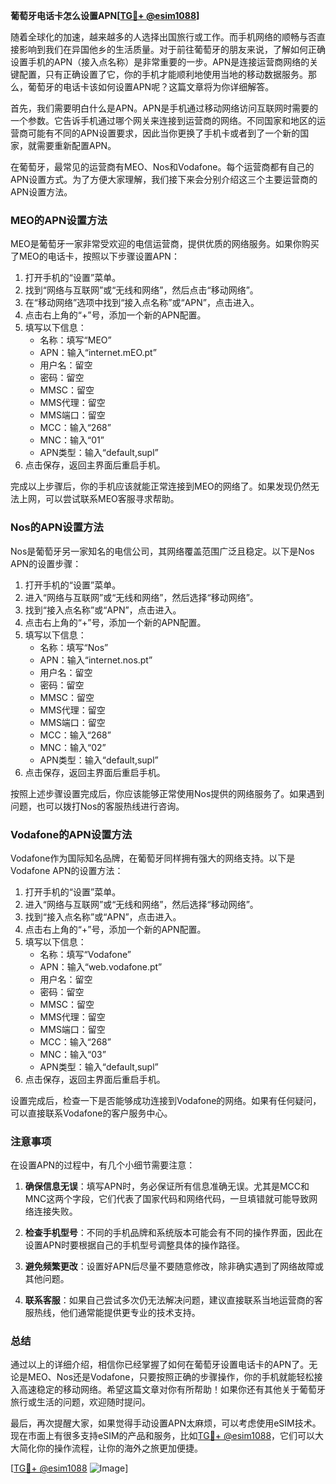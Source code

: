 **葡萄牙电话卡怎么设置APN[[TG💪+ @esim1088](https://t.me/s/esim1088)]**

随着全球化的加速，越来越多的人选择出国旅行或工作。而手机网络的顺畅与否直接影响到我们在异国他乡的生活质量。对于前往葡萄牙的朋友来说，了解如何正确设置手机的APN（接入点名称）是非常重要的一步。APN是连接运营商网络的关键配置，只有正确设置了它，你的手机才能顺利地使用当地的移动数据服务。那么，葡萄牙的电话卡该如何设置APN呢？这篇文章将为你详细解答。

首先，我们需要明白什么是APN。APN是手机通过移动网络访问互联网时需要的一个参数。它告诉手机通过哪个网关来连接到运营商的网络。不同国家和地区的运营商可能有不同的APN设置要求，因此当你更换了手机卡或者到了一个新的国家，就需要重新配置APN。

在葡萄牙，最常见的运营商有MEO、Nos和Vodafone。每个运营商都有自己的APN设置方式。为了方便大家理解，我们接下来会分别介绍这三个主要运营商的APN设置方法。

### **MEO的APN设置方法**

MEO是葡萄牙一家非常受欢迎的电信运营商，提供优质的网络服务。如果你购买了MEO的电话卡，按照以下步骤设置APN：

1. 打开手机的“设置”菜单。
2. 找到“网络与互联网”或“无线和网络”，然后点击“移动网络”。
3. 在“移动网络”选项中找到“接入点名称”或“APN”，点击进入。
4. 点击右上角的“+”号，添加一个新的APN配置。
5. 填写以下信息：
   - 名称：填写“MEO”
   - APN：输入“internet.mEO.pt”
   - 用户名：留空
   - 密码：留空
   - MMSC：留空
   - MMS代理：留空
   - MMS端口：留空
   - MCC：输入“268”
   - MNC：输入“01”
   - APN类型：输入“default,supl”
6. 点击保存，返回主界面后重启手机。

完成以上步骤后，你的手机应该就能正常连接到MEO的网络了。如果发现仍然无法上网，可以尝试联系MEO客服寻求帮助。

### **Nos的APN设置方法**

Nos是葡萄牙另一家知名的电信公司，其网络覆盖范围广泛且稳定。以下是Nos APN的设置步骤：

1. 打开手机的“设置”菜单。
2. 进入“网络与互联网”或“无线和网络”，然后选择“移动网络”。
3. 找到“接入点名称”或“APN”，点击进入。
4. 点击右上角的“+”号，添加一个新的APN配置。
5. 填写以下信息：
   - 名称：填写“Nos”
   - APN：输入“internet.nos.pt”
   - 用户名：留空
   - 密码：留空
   - MMSC：留空
   - MMS代理：留空
   - MMS端口：留空
   - MCC：输入“268”
   - MNC：输入“02”
   - APN类型：输入“default,supl”
6. 点击保存，返回主界面后重启手机。

按照上述步骤设置完成后，你应该能够正常使用Nos提供的网络服务了。如果遇到问题，也可以拨打Nos的客服热线进行咨询。

### **Vodafone的APN设置方法**

Vodafone作为国际知名品牌，在葡萄牙同样拥有强大的网络支持。以下是Vodafone APN的设置方法：

1. 打开手机的“设置”菜单。
2. 进入“网络与互联网”或“无线和网络”，然后选择“移动网络”。
3. 找到“接入点名称”或“APN”，点击进入。
4. 点击右上角的“+”号，添加一个新的APN配置。
5. 填写以下信息：
   - 名称：填写“Vodafone”
   - APN：输入“web.vodafone.pt”
   - 用户名：留空
   - 密码：留空
   - MMSC：留空
   - MMS代理：留空
   - MMS端口：留空
   - MCC：输入“268”
   - MNC：输入“03”
   - APN类型：输入“default,supl”
6. 点击保存，返回主界面后重启手机。

设置完成后，检查一下是否能够成功连接到Vodafone的网络。如果有任何疑问，可以直接联系Vodafone的客户服务中心。

### **注意事项**

在设置APN的过程中，有几个小细节需要注意：

1. **确保信息无误**：填写APN时，务必保证所有信息准确无误。尤其是MCC和MNC这两个字段，它们代表了国家代码和网络代码，一旦填错就可能导致网络连接失败。
   
2. **检查手机型号**：不同的手机品牌和系统版本可能会有不同的操作界面，因此在设置APN时要根据自己的手机型号调整具体的操作路径。

3. **避免频繁更改**：设置好APN后尽量不要随意修改，除非确实遇到了网络故障或其他问题。

4. **联系客服**：如果自己尝试多次仍无法解决问题，建议直接联系当地运营商的客服热线，他们通常能提供更专业的技术支持。

### **总结**

通过以上的详细介绍，相信你已经掌握了如何在葡萄牙设置电话卡的APN了。无论是MEO、Nos还是Vodafone，只要按照正确的步骤操作，你的手机就能轻松接入高速稳定的移动网络。希望这篇文章对你有所帮助！如果你还有其他关于葡萄牙旅行或生活的问题，欢迎随时提问。

最后，再次提醒大家，如果觉得手动设置APN太麻烦，可以考虑使用eSIM技术。现在市面上有很多支持eSIM的产品和服务，比如[TG💪+ @esim1088](https://t.me/s/esim1088)，它们可以大大简化你的操作流程，让你的海外之旅更加便捷。

[[TG💪+ @esim1088](https://t.me/s/esim1088) ![Image](https://i.postimg.cc/4NQfJmqS/Snipaste-2025-05-13-00-14-12.png)]
